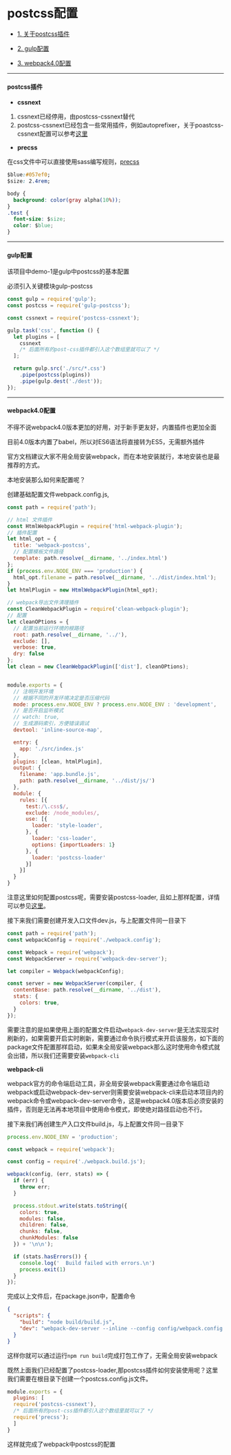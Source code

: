 # postcss配置

* [1. 关于postcss插件](#1)

* [2. gulp配置](#2)

* [3. webpack4.0配置](#3)

***

<h4 id="1">postcss插件</h3>

* **cssnext**

1. cssnext已经停用，由postcss-cssnext替代
2. postcss-cssnext已经包含一些常用插件，例如autoprefixer，关于poastcss-cssnext配置可以参考[这里](https://github.com/MoOx/postcss-cssnext/blob/master/src/features.js)

* **precss**

在css文件中可以直接使用sass编写规则，[precss](https://github.com/jonathantneal/precss) 

```css
$blue:#057ef0;
$size: 2.4rem;

body {
  background: color(gray alpha(10%));
}
.test {
  font-size: $size;
  color: $blue;
}
```

***

<h4 id="2"> gulp配置 </h3>

该项目中demo-1是gulp中postcss的基本配置

必须引入关键模块gulp-postcss

```javascript
const gulp = require('gulp');
const postcss = require('gulp-postcss');

const cssnext = require('postcss-cssnext');

gulp.task('css', function () {
  let plugins = [
    cssnext
    /* 后面所有的post-css插件都引入这个数组里就可以了 */
  ];

  return gulp.src('./src/*.css')
    .pipe(postcss(plugins))
    .pipe(gulp.dest('./dest'));
});

```

***

<h4 id="3"> webpack4.0配置 </h3>

不得不说webpack4.0版本更加的好用，对于新手更友好，内置插件也更加全面

目前4.0版本内置了babel，所以对ES6语法将直接转为ES5，无需额外插件

官方文档建议大家不用全局安装webpack，而在本地安装就行，本地安装也是最推荐的方式。

本地安装那么如何来配置呢？

创建基础配置文件webpack.config.js,
```javascript
const path = require('path');

// html 文件插件
const HtmlWebpackPlugin = require('html-webpack-plugin');
// 插件配置
let html_opt = {
  title: 'webpack-postcss',
  // 配置模板文件路径
  template: path.resolve(__dirname, '../index.html')
};
if (process.env.NODE_ENV === 'production') {
  html_opt.filename = path.resolve(__dirname, '../dist/index.html');
}
let htmlPlugin = new HtmlWebpackPlugin(html_opt);

// webpack导出文件清理插件
const CleanWebpackPlugin = require('clean-webpack-plugin');
// 配置
let cleanOPtions = {
  // 配置当前运行环境的根路径
  root: path.resolve(__dirname, '../'),
  exclude: [],
  verbose: true,
  dry: false
};
let clean = new CleanWebpackPlugin(['dist'], cleanOPtions);


module.exports = {
  // 注明开发环境
  // 根据不同的开发环境决定是否压缩代码
  mode: process.env.NODE_ENV ? process.env.NODE_ENV : 'development',
  // 是否开启监听模式
  // watch: true,
  // 生成源码索引，方便错误调试
  devtool: 'inline-source-map',

  entry: {
    app: './src/index.js'
  },
  plugins: [clean, htmlPlugin],
  output: {
    filename: 'app.bundle.js',
    path: path.resolve(__dirname, '../dist/js/')
  },
  module: {
    rules: [{
      test:/\.css$/,
      exclude: /node_modules/,
      use: [{
        loader: 'style-loader',
      }, {
        loader: 'css-loader',
        options: {importLoaders: 1}
      }, {
        loader: 'postcss-loader'
      }]
    }]
  }
}
```

注意这里如何配置postcss呢，需要安装postcss-loader, 且如上那样配置，详情可以参见[这里](https://www.npmjs.com/package/postcss)。

接下来我们需要创建开发入口文件dev.js，与上配置文件同一目录下    
```javascript
const path = require('path');
const webpackConfig = require('./webpack.config');

const Webpack = require('webpack');
const WebpackServer = require('webpack-dev-server');

let compiler = Webpack(webpackConfig);

const server = new WebpackServer(compiler, {
  contentBase: path.resolve(__dirname, '../dist'),
  stats: {
    colors: true,
  }
});

```
需要注意的是如果使用上面的配置文件启动`webpack-dev-server`是无法实现实时刷新的，如果需要开启实时刷新，需要通过命令执行模式来开启该服务，如下面的package文件配置那样启动，如果未全局安装webpack那么这时使用命令模式就会出错，所以我们还需要安装`webpack-cli`   

**webpack-cli**

webpack官方的命令端启动工具，非全局安装webpack需要通过命令端启动webpack或启动webpack-dev-server则需要安装webpack-cli来启动本项目内的webpack命令或webpack-dev-server命令，这是webpack4.0版本后必须安装的插件，否则是无法再本地项目中使用命令模式，即使绝对路径启动也不行。

接下来我们再创建生产入口文件build.js，与上配置文件同一目录下    
```javascript
process.env.NODE_ENV = 'production';

const webpack = require('webpack');

const config = require('./webpack.build.js');

webpack(config, (err, stats) => {
  if (err) {
    throw err;
  }

  process.stdout.write(stats.toString({
    colors: true,
    modules: false,
    children: false,
    chunks: false,
    chunkModules: false
  }) + '\n\n');

  if (stats.hasErrors()) {
    console.log('  Build failed with errors.\n')
    process.exit(1)
  }
});

```
完成以上文件后，在package.json中，配置命令

```json
{
  "scripts": {
    "build": "node build/build.js",
    "dev": "webpack-dev-server --inline --config config/webpack.config.js"
  }
}

```

这样你就可以通过运行`npm run build`完成打包工作了，无需全局安装webpack

既然上面我们已经配置了postcss-loader,那postcss插件如何安装使用呢？这里我们需要在根目录下创建一个postcss.config.js文件。

```javascript
module.exports = {
  plugins: [
  require('postcss-cssnext'),
  /* 后面所有的post-css插件都引入这个数组里就可以了 */
  require('precss');
  ]
}
```

这样就完成了webpack中postcss的配置